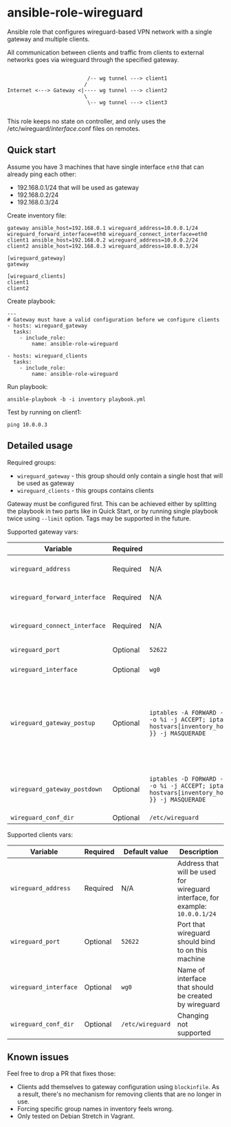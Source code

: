 ansible-role-wireguard
======================

Ansible role that configures wireguard-based VPN network with a single gateway and multiple clients.

All communication between clients and traffic from clients to external networks goes via wireguard through the specified gateway. 


```

                          /-- wg tunnel ---> client1
                         /
Internet <---> Gateway <|---- wg tunnel ---> client2
                         \
                          \-- wg tunnel ---> client3


```

This role keeps no state on controller, and only uses the /etc/wireguard/_interface_.conf files on remotes.

Quick start
-----------

Assume you have 3 machines that have single interface `eth0` that can already ping each other:
* 192.168.0.1/24 that will be used as gateway
* 192.168.0.2/24
* 192.168.0.3/24

Create inventory file:
```
gateway ansible_host=192.168.0.1 wireguard_address=10.0.0.1/24 wireguard_forward_interface=eth0 wireguard_connect_interface=eth0
client1 ansible_host=192.168.0.2 wireguard_address=10.0.0.2/24
client2 ansible_host=192.168.0.3 wireguard_address=10.0.0.3/24

[wireguard_gateway]
gateway

[wireguard_clients]
client1
client2
```

Create playbook:
```
---
# Gateway must have a valid configuration before we configure clients
- hosts: wireguard_gateway
  tasks:
    - include_role: 
        name: ansible-role-wireguard

- hosts: wireguard_clients
  tasks:
    - include_role: 
        name: ansible-role-wireguard
```

Run playbook:

```
ansible-playbook -b -i inventory playbook.yml
```

Test by running on client1:

```
ping 10.0.0.3
```


Detailed usage
-----

Required groups:
* `wireguard_gateway` - this group should only contain a single host that will be used as gateway
* `wireguard_clients` - this groups contains clients

Gateway must be configured first. This can be achieved either by splitting the playbook in two parts like in Quick Start, or by running single playbook twice using `--limit` option. Tags may be supported in the future.

Supported gateway vars:

| Variable | Required | Default value | Description |
|----------|----------|---------------|-------------|
| `wireguard_address` | Required | N/A |Address that will be used for wireguard interface, for example: `10.0.0.1/24`|
| `wireguard_forward_interface` | Required | N/A | Interface that traffic from clients to external networks will be forwarded to |
| `wireguard_connect_interface` | Required | N/A | Gateway interface that clients will use to connect to gateway |
| `wireguard_port` | Optional | `52622` | Port that wireguard should bind to on this machine |
| `wireguard_interface` | Optional | `wg0` | Name of interface that should be created by wireguard |
| `wireguard_gateway_postup` | Optional | `iptables -A FORWARD -i %i -j ACCEPT; iptables -A FORWARD -o %i -j ACCEPT; iptables -t nat -A POSTROUTING -o {{ hostvars[inventory_hostname].wireguard_forward_interface }} -j MASQUERADE` | Command that should be run after starting wireguard. Default command sets up NAT that allows clients to access external Internet using Gateway's `wireguard_forward_interface`. If this command is changed, `wireguard_forward_interface` is no longer required. |
| `wireguard_gateway_postdown` | Optional | `iptables -D FORWARD -i %i -j ACCEPT; iptables -D FORWARD -o %i -j ACCEPT; iptables -t nat -D POSTROUTING -o {{ hostvars[inventory_hostname].wireguard_forward_interface }} -j MASQUERADE` | Command that should be run after stopping wireguard. Default command reverts the default `wireguard_gateway_postup`. |
| `wireguard_conf_dir` | Optional | `/etc/wireguard` | Changing not supported |

Supported clients vars:

| Variable | Required | Default value | Description |
|----------|----------|---------------|-------------|
| `wireguard_address` | Required | N/A |Address that will be used for wireguard interface, for example: `10.0.0.1/24`|
| `wireguard_port` | Optional | `52622` | Port that wireguard should bind to on this machine |
| `wireguard_interface` | Optional | `wg0` | Name of interface that should be created by wireguard
| `wireguard_conf_dir` | Optional | `/etc/wireguard` | Changing not supported |

Known issues
------------

Feel free to drop a PR that fixes those:

* Clients add themselves to gateway configuration using `blockinfile`. As a result, there's no mechanism for removing clients that are no longer in use.
* Forcing specific group names in inventory feels wrong.
* Only tested on Debian Stretch in Vagrant.
